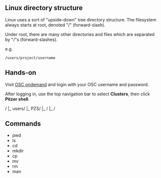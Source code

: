 ## Linux directory structure

Linux uses a sort of "upside-down" tree directory structure. The filesystem
always starts at root, denoted "/" (forward-slash).

Under root, there are many other directories and files which are separated by
"/"s (forward-slashes).

e.g.
```
/users/project/username
```

## Hands-on

Visit [OSC ondemand](https://ondemand.osc.edu) and login with your OSC username
and password.

After logging in, use the top navigation bar to select **Clusters**, then click
**Pitzer shell**.

/
|_ users/
  |_ PZS<num>/
    |_ <user1>/
    |_ <user2>/

## Commands

* pwd
* ls
* cd
* mkdir
* cp
* mv
* rm
* man
